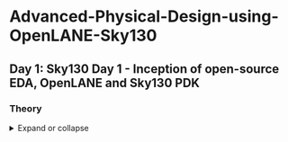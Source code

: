 # Advanced-Physical-Design-using-OpenLANE-Sky130
## Day 1: Sky130 Day 1 - Inception of open-source EDA, OpenLANE and Sky130 PDK
### Theory
<details>
  <summary>Expand or collapse</summary>
  ![Image Alt text](/images/img.jpg

![Image Alt text](/images/img.jpg "Optional title"))

</details>
